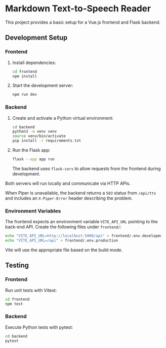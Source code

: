 # Markdown Text-to-Speech Reader

This project provides a basic setup for a Vue.js frontend and Flask backend.

## Development Setup

### Frontend

1. Install dependencies:
   ```bash
   cd frontend
   npm install
   ```
2. Start the development server:
   ```bash
   npm run dev
   ```

### Backend

1. Create and activate a Python virtual environment:
   ```bash
   cd backend
   python3 -m venv venv
   source venv/bin/activate
   pip install -r requirements.txt
   ```
2. Run the Flask app:
   ```bash
   flask --app app run
   ```
   The backend uses `flask-cors` to allow requests from the frontend during development.

Both servers will run locally and communicate via HTTP APIs.

When Piper is unavailable, the backend returns a `503` status from `/api/tts`
and includes an `X-Piper-Error` header describing the problem.

### Environment Variables

The frontend expects an environment variable `VITE_API_URL` pointing to the back-end API.
Create the following files under `frontend/`:

```bash
echo "VITE_API_URL=http://localhost:5000/api" > frontend/.env.development
echo "VITE_API_URL=/api" > frontend/.env.production
```

Vite will use the appropriate file based on the build mode.

## Testing

### Frontend

Run unit tests with Vitest:

```bash
cd frontend
npm test
```

### Backend

Execute Python tests with pytest:

```bash
cd backend
pytest
```
